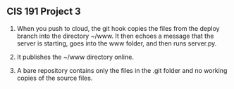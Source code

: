 CIS 191 Project 3
-----------------

1. When you push to cloud, the git hook copies the files from the deploy branch into the directory ~/www. It then echoes a message that the server is starting, goes into the www folder, and then runs server.py.

2. It publishes the ~/www directory online.

3. A bare repository contains only the files in the .git folder and no working copies of the source files. 

